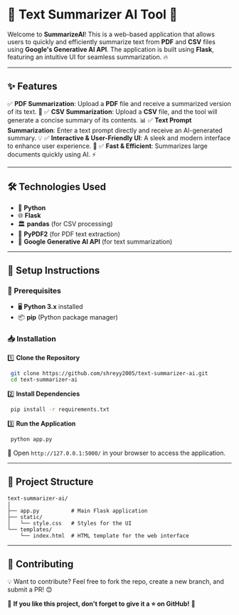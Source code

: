 # 📝 Text Summarizer AI Tool 🚀

Welcome to **SummarizeAI**! This is a web-based application that allows users to quickly and efficiently summarize text from **PDF** and **CSV** files using **Google's Generative AI API**. The application is built using **Flask**, featuring an intuitive UI for seamless summarization. 🔥

---

## ✨ Features

✅ **PDF Summarization**: Upload a **PDF** file and receive a summarized version of its text. 📄
✅ **CSV Summarization**: Upload a **CSV** file, and the tool will generate a concise summary of its contents. 📊
✅ **Text Prompt Summarization**: Enter a text prompt directly and receive an AI-generated summary. 💡
✅ **Interactive & User-Friendly UI**: A sleek and modern interface to enhance user experience. 🎨
✅ **Fast & Efficient**: Summarizes large documents quickly using AI. ⚡

---

## 🛠 Technologies Used

- 🐍 **Python**
- 🌐 **Flask**
- 🏛 **pandas** (for CSV processing)
- 📑 **PyPDF2** (for PDF text extraction)
- 🤖 **Google Generative AI API** (for text summarization)

---

## 🚀 Setup Instructions

### 🔧 Prerequisites

- 🖥️ **Python 3.x** installed
- 📦 **pip** (Python package manager)

### 📥 Installation

1️⃣ **Clone the Repository**

```bash
 git clone https://github.com/shreyy2005/text-summarizer-ai.git
 cd text-summarizer-ai
```

2️⃣ **Install Dependencies**

```bash
 pip install -r requirements.txt
```

3️⃣ **Run the Application**

```bash
 python app.py
```

🚀 Open `http://127.0.0.1:5000/` in your browser to access the application.

---

## 📂 Project Structure

```plaintext
text-summarizer-ai/
│
├── app.py          # Main Flask application
├── static/
│   └── style.css   # Styles for the UI
└── templates/
    └── index.html  # HTML template for the web interface
```


---

## 🤝 Contributing

💡 Want to contribute? Feel free to fork the repo, create a new branch, and submit a PR! 😊



🌟 **If you like this project, don't forget to give it a ⭐ on GitHub!** 🙌

